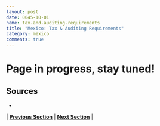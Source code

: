 ```yaml
---
layout: post
date: 0045-10-01
name: tax-and-auditing-requirements
title: "Mexico: Tax & Auditing Requirements"
category: mexico
comments: true
---
```


# Page in progress, stay tuned!

Sources 
---
- 

| **[Previous Section]( https://neo-project.github.io/global-blockchain-compliance-hub//mexico/mexico-team-member-nationality-requirements.html)** | **[Next Section]( https://neo-project.github.io/global-blockchain-compliance-hub//mexico/mexico-governing-by-law.html)** |
